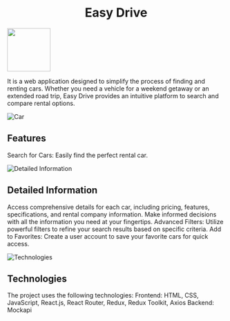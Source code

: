<h1 align="center">Easy Drive</h1>

<img src="src/img/deliveryCar.jpg" width="100">

It is a web application designed to simplify the process of finding and renting cars. Whether you need a vehicle for a weekend getaway or an extended road trip, Easy Drive provides an intuitive platform to search and compare rental options.


![](src/img/car.svg "Car") <h2>Features</h2>

Search for Cars: Easily find the perfect rental car.

![](src/img/features.svg "Detailed Information") <h2>Detailed Information</h2>

Access comprehensive details for each car, including pricing, features, specifications, and rental company information. Make informed decisions with all the information you need at your fingertips.
Advanced Filters: Utilize powerful filters to refine your search results based on specific criteria.
Add to Favorites: Create a user account to save your favorite cars for quick access.

![](src/img/tech.svg "Technologies") <h2>Technologies</h2>

The project uses the following technologies:
Frontend: HTML, CSS, JavaScript, React.js, React Router, Redux, Redux Toolkit, Axios 
Backend: Mockapi







